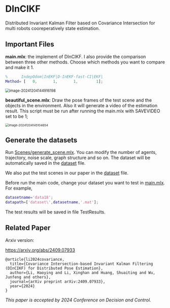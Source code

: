# DInCIKF
Distributed Invariant Kalman Filter based on Covariance Intersection for multi robots cooreperatively state estimation.

## Important Files

**main.mlx**: the implement of DInCIKF. I also provide the comparison between three other methods. Choose which methods you want to compare and make it 1.

```matlab
%      IndepOdom|InEKF|D-InEKF-fast-CI|EKF|  
Method= [   0,       1,       1,        1];
```

<img src="C:\Users\73922\AppData\Roaming\Typora\typora-user-images\image-20241204144916198.png" alt="image-20241204144916198" style="zoom: 80%;" />

**beautiful_scene.mlx**: Draw the pose frames of the test scene and the objects in the environment. Also it will generate a video of the estimation result. This script must be run after running the main.mlx with  SAVEVIDEO set to be 1;

<img src="C:\Users\73922\AppData\Roaming\Typora\typora-user-images\image-20241204145104654.png" alt="image-20241204145104654" style="zoom:67%;" />



## Generate the datasets

Run  [Scenes/generate_scene.mlx](). You can modify the number of agents, trajectory, noise scale, graph structure and so on. The dataset will be automatically saved in the [dataset]() file.

We also put the test scenes in our paper in the [dataset]() file.

Before run the main code, change your dataset you want to test in [main.mlx](). For example,

```matlab
datasetname='data18';   
datapath=['dataset\',datasetname,'.mat'];
```

 The test results will be saved in file TestResults.  

## Related Paper

Arxiv version:

https://arxiv.org/abs/2409.07933

```
@article{li2024covariance,
  title={Covariance Intersection-based Invariant Kalman Filtering (DInCIKF) for Distributed Pose Estimation},
  author={Li, Haoying and Li, Xinghan and Huang, Shuaiting and Wu, Junfeng and others},
  journal={arXiv preprint arXiv:2409.07933},
  year={2024}
}
```

*This paper is accepted by 2024 Conference on Decision and Control.*
